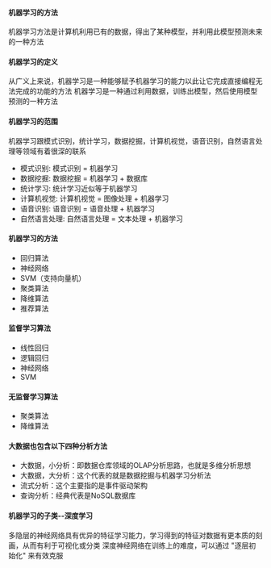 #### 机器学习的方法
机器学习方法是计算机利用已有的数据，得出了某种模型，并利用此模型预测未来的一种方法

#### 机器学习的定义
从广义上来说，机器学习是一种能够赋予机器学习的能力以此让它完成直接编程无法完成的功能的方法
机器学习是一种通过利用数据，训练出模型，然后使用模型预测的一种方法

#### 机器学习的范围
机器学习跟模式识别，统计学习，数据挖掘，计算机视觉，语音识别，自然语言处理等领域有着很深的联系
- 模式识别: 模式识别 = 机器学习
- 数据挖掘: 数据挖掘 = 机器学习 + 数据库
- 统计学习: 统计学习近似等于机器学习
- 计算机视觉: 计算机视觉 = 图像处理 + 机器学习
- 语音识别: 语音识别 = 语音处理 + 机器学习
- 自然语言处理: 自然语言处理 = 文本处理 + 机器学习

#### 机器学习的方法
- 回归算法
- 神经网络
- SVM（支持向量机）
- 聚类算法
- 降维算法
- 推荐算法

#### 监督学习算法
- 线性回归
- 逻辑回归
- 神经网络
- SVM

#### 无监督学习算法
- 聚类算法
- 降维算法

#### 大数据也包含以下四种分析方法
- 大数据，小分析：即数据仓库领域的OLAP分析思路，也就是多维分析思想
- 大数据，大分析：这个代表的就是数据挖掘与机器学习分析法
- 流式分析：这个主要指的是事件驱动架构
- 查询分析：经典代表是NoSQL数据库

#### 机器学习的子类--深度学习
多隐层的神经网络具有优异的特征学习能力，学习得到的特征对数据有更本质的刻画，从而有利于可视化或分类
深度神经网络在训练上的难度，可以通过 "逐层初始化" 来有效克服




